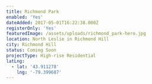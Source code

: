 ```yaml
---
title: Richmond Park
enabled: 'Yes'
dateAdded: 2017-05-01T16:22:38.000Z
registerOnly: 'Yes'
featuredImage: /assets/uploads/richmond_park-hero.jpg
location: North Leslie in Richmond Hill
city: Richmond Hill
status: Coming Soon
projectType: High-rise Residential
latLng:
  - lat: '43.911278'
    lng: '-79.399687'
---
```


